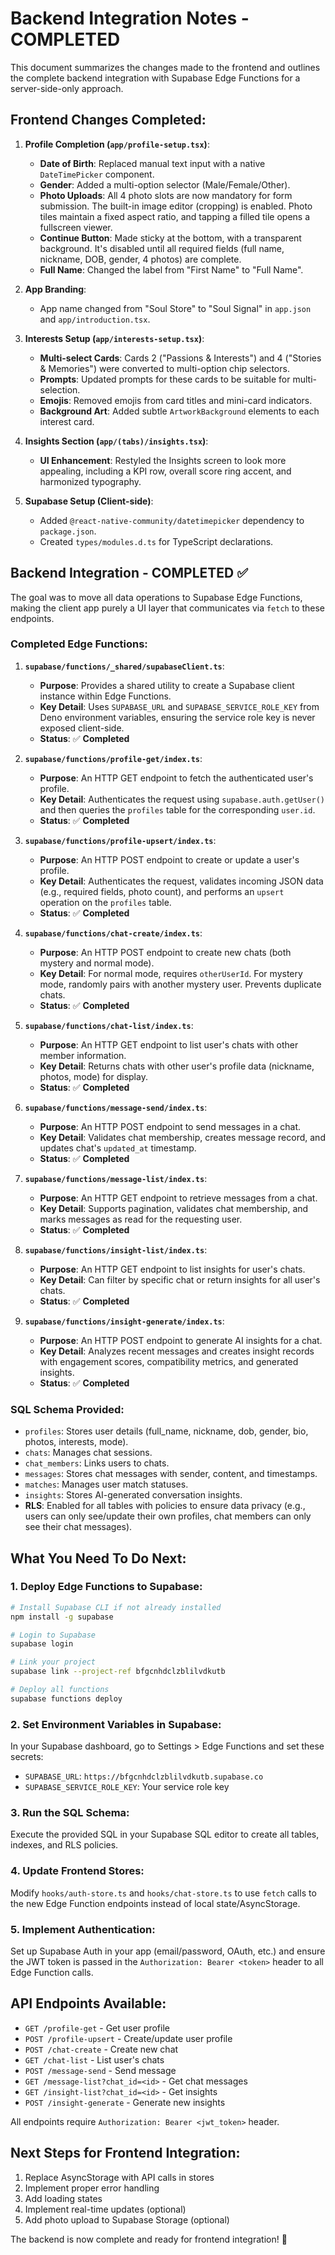 # Backend Integration Notes - COMPLETED

This document summarizes the changes made to the frontend and outlines the complete backend integration with Supabase Edge Functions for a server-side-only approach.

## Frontend Changes Completed:

1. **Profile Completion (`app/profile-setup.tsx`)**:
   - **Date of Birth**: Replaced manual text input with a native `DateTimePicker` component.
   - **Gender**: Added a multi-option selector (Male/Female/Other).
   - **Photo Uploads**: All 4 photo slots are now mandatory for form submission. The built-in image editor (cropping) is enabled. Photo tiles maintain a fixed aspect ratio, and tapping a filled tile opens a fullscreen viewer.
   - **Continue Button**: Made sticky at the bottom, with a transparent background. It's disabled until all required fields (full name, nickname, DOB, gender, 4 photos) are complete.
   - **Full Name**: Changed the label from "First Name" to "Full Name".

2. **App Branding**:
   - App name changed from "Soul Store" to "Soul Signal" in `app.json` and `app/introduction.tsx`.

3. **Interests Setup (`app/interests-setup.tsx`)**:
   - **Multi-select Cards**: Cards 2 ("Passions & Interests") and 4 ("Stories & Memories") were converted to multi-option chip selectors.
   - **Prompts**: Updated prompts for these cards to be suitable for multi-selection.
   - **Emojis**: Removed emojis from card titles and mini-card indicators.
   - **Background Art**: Added subtle `ArtworkBackground` elements to each interest card.

4. **Insights Section (`app/(tabs)/insights.tsx`)**:
   - **UI Enhancement**: Restyled the Insights screen to look more appealing, including a KPI row, overall score ring accent, and harmonized typography.

5. **Supabase Setup (Client-side)**:
   - Added `@react-native-community/datetimepicker` dependency to `package.json`.
   - Created `types/modules.d.ts` for TypeScript declarations.

## Backend Integration - COMPLETED ✅

The goal was to move all data operations to Supabase Edge Functions, making the client app purely a UI layer that communicates via `fetch` to these endpoints.

### Completed Edge Functions:

1. **`supabase/functions/_shared/supabaseClient.ts`**:
   - **Purpose**: Provides a shared utility to create a Supabase client instance within Edge Functions.
   - **Key Detail**: Uses `SUPABASE_URL` and `SUPABASE_SERVICE_ROLE_KEY` from Deno environment variables, ensuring the service role key is never exposed client-side.
   - **Status**: ✅ **Completed**

2. **`supabase/functions/profile-get/index.ts`**:
   - **Purpose**: An HTTP GET endpoint to fetch the authenticated user's profile.
   - **Key Detail**: Authenticates the request using `supabase.auth.getUser()` and then queries the `profiles` table for the corresponding `user.id`.
   - **Status**: ✅ **Completed**

3. **`supabase/functions/profile-upsert/index.ts`**:
   - **Purpose**: An HTTP POST endpoint to create or update a user's profile.
   - **Key Detail**: Authenticates the request, validates incoming JSON data (e.g., required fields, photo count), and performs an `upsert` operation on the `profiles` table.
   - **Status**: ✅ **Completed**

4. **`supabase/functions/chat-create/index.ts`**:
   - **Purpose**: An HTTP POST endpoint to create new chats (both mystery and normal mode).
   - **Key Detail**: For normal mode, requires `otherUserId`. For mystery mode, randomly pairs with another mystery user. Prevents duplicate chats.
   - **Status**: ✅ **Completed**

5. **`supabase/functions/chat-list/index.ts`**:
   - **Purpose**: An HTTP GET endpoint to list user's chats with other member information.
   - **Key Detail**: Returns chats with other user's profile data (nickname, photos, mode) for display.
   - **Status**: ✅ **Completed**

6. **`supabase/functions/message-send/index.ts`**:
   - **Purpose**: An HTTP POST endpoint to send messages in a chat.
   - **Key Detail**: Validates chat membership, creates message record, and updates chat's `updated_at` timestamp.
   - **Status**: ✅ **Completed**

7. **`supabase/functions/message-list/index.ts`**:
   - **Purpose**: An HTTP GET endpoint to retrieve messages from a chat.
   - **Key Detail**: Supports pagination, validates chat membership, and marks messages as read for the requesting user.
   - **Status**: ✅ **Completed**

8. **`supabase/functions/insight-list/index.ts`**:
   - **Purpose**: An HTTP GET endpoint to list insights for user's chats.
   - **Key Detail**: Can filter by specific chat or return insights for all user's chats.
   - **Status**: ✅ **Completed**

9. **`supabase/functions/insight-generate/index.ts`**:
   - **Purpose**: An HTTP POST endpoint to generate AI insights for a chat.
   - **Key Detail**: Analyzes recent messages and creates insight records with engagement scores, compatibility metrics, and generated insights.
   - **Status**: ✅ **Completed**

### SQL Schema Provided:

- `profiles`: Stores user details (full_name, nickname, dob, gender, bio, photos, interests, mode).
- `chats`: Manages chat sessions.
- `chat_members`: Links users to chats.
- `messages`: Stores chat messages with sender, content, and timestamps.
- `matches`: Manages user match statuses.
- `insights`: Stores AI-generated conversation insights.
- **RLS**: Enabled for all tables with policies to ensure data privacy (e.g., users can only see/update their own profiles, chat members can only see their chat messages).

## What You Need To Do Next:

### 1. Deploy Edge Functions to Supabase:
```bash
# Install Supabase CLI if not already installed
npm install -g supabase

# Login to Supabase
supabase login

# Link your project
supabase link --project-ref bfgcnhdclzblilvdkutb

# Deploy all functions
supabase functions deploy
```

### 2. Set Environment Variables in Supabase:
In your Supabase dashboard, go to Settings > Edge Functions and set these secrets:
- `SUPABASE_URL`: `https://bfgcnhdclzblilvdkutb.supabase.co`
- `SUPABASE_SERVICE_ROLE_KEY`: Your service role key

### 3. Run the SQL Schema:
Execute the provided SQL in your Supabase SQL editor to create all tables, indexes, and RLS policies.

### 4. Update Frontend Stores:
Modify `hooks/auth-store.ts` and `hooks/chat-store.ts` to use `fetch` calls to the new Edge Function endpoints instead of local state/AsyncStorage.

### 5. Implement Authentication:
Set up Supabase Auth in your app (email/password, OAuth, etc.) and ensure the JWT token is passed in the `Authorization: Bearer <token>` header to all Edge Function calls.

## API Endpoints Available:

- `GET /profile-get` - Get user profile
- `POST /profile-upsert` - Create/update user profile
- `POST /chat-create` - Create new chat
- `GET /chat-list` - List user's chats
- `POST /message-send` - Send message
- `GET /message-list?chat_id=<id>` - Get chat messages
- `GET /insight-list?chat_id=<id>` - Get insights
- `POST /insight-generate` - Generate new insights

All endpoints require `Authorization: Bearer <jwt_token>` header.

## Next Steps for Frontend Integration:
1. Replace AsyncStorage with API calls in stores
2. Implement proper error handling
3. Add loading states
4. Implement real-time updates (optional)
5. Add photo upload to Supabase Storage (optional)

The backend is now complete and ready for frontend integration! 🚀


